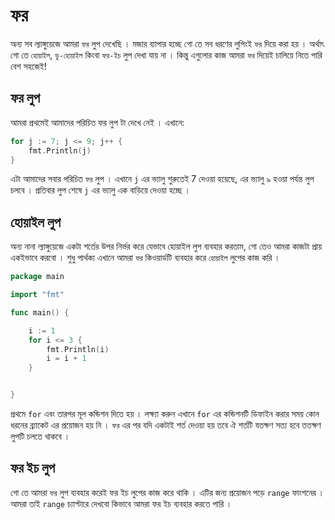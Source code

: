 # ফর
অন্য সব ল্যাঙ্গুয়েজে আমরা `ফর` লুপ দেখেছি । মজার ব্যাপার হচ্ছে গো তে সব ধরণের লুপিংই `ফর` দিয়ে করা হয় । অর্থাৎ গো তে `হোয়াইল`, `ডু-হোয়াইল` কিংবা `ফর-ইচ` লুপ দেখা যায় না । কিন্তু এগুলোর কাজ আমরা `ফর` দিয়েই চালিয়ে নিতে পারি বেশ সহজেই! 

## ফর লুপ

আমরা প্রথমেই আমাদের পরিচিত ফর লুপ টা দেখে নেই । এখানে: 

```go
for j := 7; j <= 9; j++ {
	fmt.Println(j)
}
```

এটা আমাদের সবার পরিচিত `ফর` লুপ । এখানে `j` এর ভ্যালু শুরুতেই 7 দেওয়া হয়েছে, এর ভ্যালু ৯ হওয়া পর্যন্ত লুপ চলবে । প্রতিবার লুপ শেষে `j` এর ভ্যালু এক বাড়িয়ে দেওয়া হচ্ছে । 

## হোয়াইল লুপ 

অন্য নানা ল্যাঙ্গুয়েজে একটা শর্তের উপর নির্ভর করে যেভাবে হোয়াইল লুপ ব্যবহার করতাম, গো তেও আমরা কাজটা প্রায় একইভাবে করবো । শুধু পার্থক্য এখানে আমরা `ফর` কিওয়ার্ডটি ব্যবহার করে `হোয়াইল` লুপের কাজ করি । 

```go
package main

import "fmt"

func main() {

    i := 1
    for i <= 3 {
        fmt.Println(i)
        i = i + 1
    }


}
```

প্রথমে `for` এবং তারপর মূল কন্ডিশন দিতে হয় । লক্ষ্যা করুন এখানে `for` এর কন্ডিশনটি ডিফাইন করার সময় কোন ধরনের ব্র্যাকেট এর প্রয়োজন হয় নি । `ফর` এর পর যদি একটাই শর্ত দেওয়া হয় তবে ঐ শর্তটি যতক্ষণ সত্য হবে ততক্ষণ লুপটি চলতে থাকবে । 


## ফর ইচ লুপ

গো তে আমরা `ফর` লুপ ব্যবহার করেই ফর ইচ লুপের কাজ করে থাকি । এটির জন্য প্রয়োজন পড়ে `range` ফাংশনের । আমরা তাই `range` চ্যাপ্টারে দেখবো কিভাবে আমরা ফর ইচ ব্যবহার করতে পারি । 